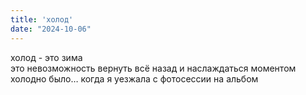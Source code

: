 ```yaml
---
title: 'холод'
date: "2024-10-06"
---
```

холод - это зима  
это невозможность вернуть всё назад и наслаждаться моментом  
холодно было… когда я уезжала с фотосессии на альбом  